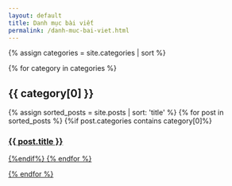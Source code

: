 ```yaml
---
layout: default
title: Danh mục bài viết
permalink: /danh-muc-bai-viet.html
---
```



{% assign categories = site.categories | sort %}
<div id="index">

{% for category in categories %}
<a name="{{ category[0] }}"></a><h2>{{ category[0] }}</h2>
{% assign sorted_posts = site.posts | sort: 'title' %}
{% for post in sorted_posts %}
{%if post.categories contains category[0]%}

  <h3><a href="{{ site.url }}{{site.baseurl}}{{ post.url }}" title="{{ post.title }}">{{ post.title }}</h3>
{%endif%}
{% endfor %}

{% endfor %}
</div>

